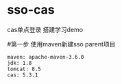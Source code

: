 # sso-cas
cas单点登录 搭建学习demo

#第一步
	使用maven新建sso parent项目

	maven: apache-maven-3.6.0
	jdk: 1.8
	tomcat: 8.5
	cas: 5.3.1
		



